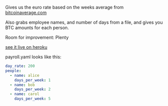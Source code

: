 
Gives us the euro rate based on the weeks average from [bitcoinaverage.com](https://bitcoinaverage.com)

Also grabs employee names, and number of days from a file, and gives you BTC amounts for each person.  

Room for improvement: Plenty

[see it live on heroku](https://blooming-lowlands-17270.herokuapp.com/)

payroll.yaml looks like this:
```yaml
day_rate: 200
people: 
  - name: alice
    days_per_week: 1
  - name: bob
    days_per_week: 2
  - name: carol
    days_per_week: 5
```

